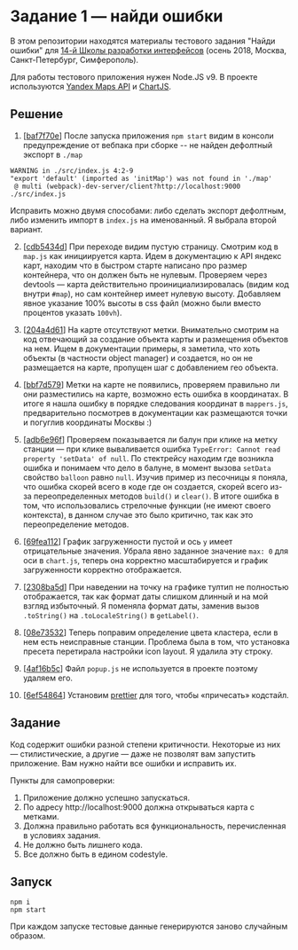 # Задание 1 — найди ошибки

В этом репозитории находятся материалы тестового задания "Найди ошибки" для [14-й Школы разработки интерфейсов](https://academy.yandex.ru/events/frontend/shri_msk-2018-2) (осень 2018, Москва, Санкт-Петербург, Симферополь).

Для работы тестового приложения нужен Node.JS v9. В проекте используются [Yandex Maps API](https://tech.yandex.ru/maps/doc/jsapi/2.1/quick-start/index-docpage/) и [ChartJS](http://www.chartjs.org).

## Решение

1. [[baf7f70e](https://github.com/Astarta0/entrance-task-1-2/commit/baf7f70e4532759f1f1c03c27907c3e071477a0b)] После запуска приложения `npm start` видим в консоли предупреждение от вебпака при сборке -- не найден дефолтный
экспорт в `./map`
```
WARNING in ./src/index.js 4:2-9
"export 'default' (imported as 'initMap') was not found in './map'
 @ multi (webpack)-dev-server/client?http://localhost:9000 ./src/index.js
```
Исправить можно двумя способами: либо сделать экспорт дефолтным, либо изменить импорт в `index.js` на именованный. Я выбрала второй вариант.

2. [[cdb5434d](https://github.com/Astarta0/entrance-task-1-2/commit/cdb5434dc815f38d48d2dde22f256f74005c57c6)] При переходе видим пустую страницу. Смотрим код в `map.js` как инициируется карта. Идем в документацию к API яндекс карт, находим что в быстром старте написано про размер контейнера, что он должен быть не нулевым. Проверяем через devtools — карта действительно проинициализировалась (видим код внутри `#map`), но сам контейнер имеет нулевую высоту. Добавляем явное указание 100% высоты в css файл (можно были вместо процентов указать `100vh`).

3. [[204a4d61](https://github.com/Astarta0/entrance-task-1-2/commit/204a4d616bb7eab6934a4e2ea1b1a0fd98ac1886)] На карте отсутствуют метки. Внимательно смотрим на код отвечающий за создание объекта карты и размещения объектов на нем. Ищем в документации примеры, я заметила, что хоть объекты (в частности object manager) и создается, но он не размещается на карте, пропущен шаг с добавлением гео объекта.

4. [[bbf7d579](https://github.com/Astarta0/entrance-task-1-2/commit/bbf7d579c4db2def1191996097997ef4721ba6d9)] Метки на карте не появились, проверяем правильно ли они разместились на карте, возможно есть ошибка в координатах. В итоге я нашла ошибку в порядке следования координат в `mappers.js`, предварительно посмотрев в документации как размещаются точки и погуглив координаты Москвы :)

5. [[adb6e96f](https://github.com/Astarta0/entrance-task-1-2/commit/adb6e96f8c36cd39a804e7296a2416ee324429f7)] Проверяем показывается ли балун при клике на метку станции — при клике вываливается ошибка `TypeError: Cannot read property 'setData' of null`. По стектрейсу находим где возникла ошибка и понимаем что дело в балуне, в момент вызова `setData` свойство `balloon` равно `null`. Изучив пример из песочницы я поняла, что ошибка скорей всего в коде где он создается, скорей всего из-за переопределенных методов `build()` и `clear()`. В итоге ошибка в том, что использовались стрелочные функции (не имеют своего контекста), в данном случае это было критично, так как это переопределение методов.

6. [[69fea112](https://github.com/Astarta0/entrance-task-1-2/commit/69fea112a467bebc7c49bd11053646d15d91da0d)] График загруженности пустой и ось `y` имеет отрицательные значения. Убрала явно заданное значение `max: 0` для оси в `chart.js`, теперь она корректно масштабируется и график загруженности корректно отображается.

7. [[2308ba5d](https://github.com/Astarta0/entrance-task-1-2/commit/2308ba5d40807edd02c4efa4c469a172ff13895d)] При наведении на точку на графике тултип не полностью отображается, так как формат даты слишком длинный и на мой взгляд избыточный. Я поменяла формат даты, заменив вызов `.toString()` на `.toLocaleString()` в `getLabel()`.

8. [[08e73532](https://github.com/Astarta0/entrance-task-1-2/commit/08e735326763d22883a39f854ff38eeecf98b61d)] Теперь поправим определение цвета кластера, если в нем есть неисправные станции. Проблема была в том, что установка пресета перетирала настройки icon layout. Я удалила эту строку.

9. [[4af16b5c](https://github.com/Astarta0/entrance-task-1-2/commit/4af16b5c635c4146149de9e891079b253b397499)] Файл `popup.js` не используется в проекте поэтому удаляем его.

10. [[6ef54864](https://github.com/Astarta0/entrance-task-1-2/commit/6ef54864ceedd1c1ac760cc9dcba880300fd5af6)] Установим [prettier](https://prettier.io) для того, чтобы «причесать» кодстайл.

## Задание

Код содержит ошибки разной степени критичности. Некоторые из них — стилистические, а другие — даже не позволят вам запустить приложение. Вам нужно найти все ошибки и исправить их.

Пункты для самопроверки:

1. Приложение должно успешно запускаться.
1. По адресу http://localhost:9000 должна открываться карта с метками.
1. Должна правильно работать вся функциональность, перечисленная в условиях задания.
1. Не должно быть лишнего кода.
1. Все должно быть в едином codestyle.

## Запуск

```
npm i
npm start
```

При каждом запуске тестовые данные генерируются заново случайным образом.

